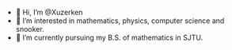 - 👋 Hi, I’m @Xuzerken
- 👀 I’m interested in mathematics, physics, computer science and snooker. 
- 🌱 I’m currently pursuing my B.S. of mathematics in SJTU.

<!---
Xuzerken/Xuzerken is a ✨ special ✨ repository because its `README.md` (this file) appears on your GitHub profile.
You can click the Preview link to take a look at your changes.
--->
